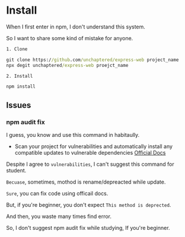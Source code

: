 # Install

When I first enter in npm, I don't understand this system.

So I want to share some kind of mistake for anyone.

```cmd
1. Clone

git clone https://github.com/unchaptered/express-web project_name
npx degit unchaptered/express-web proejct_name

2. Install

npm install
```

## Issues

### npm audit fix

I guess, you know and use this command in habitaully.

- Scan your project for vulnerabilities and automatically install any compatible updates to vulnerable dependencies [Official Docs](https://docs.npmjs.com/cli/v8/commands/npm-audit#examples)

Despite I agree to `vulnerabilities`, I can't suggest this command for student.

`Becuase`, sometimes, mothod is rename/depreacted while update.

`Sure`, you can fix code using officail docs.

But, if you're beginner, you don't expect `This method is deprected`.

And then, you waste many times find error.

So, I don't suggest npm audit fix while studying, If you're beginner.